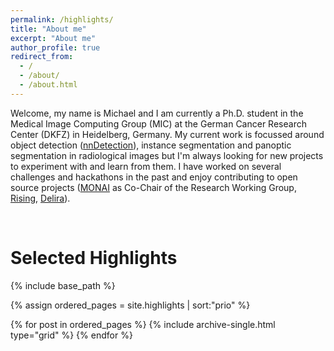 ```yaml
---
permalink: /highlights/
title: "About me"
excerpt: "About me"
author_profile: true
redirect_from: 
  - /
  - /about/
  - /about.html
---
```


Welcome, my name is Michael and I am currently a Ph.D. student in the Medical Image Computing Group (MIC) at the German Cancer Research Center (DKFZ) in Heidelberg, Germany. My current work is focussed around object detection ([nnDetection](https://github.com/MIC-DKFZ/nnDetection)), instance segmentation and panoptic segmentation in radiological images but I'm always looking for new projects to experiment with and learn from them. I have worked on several challenges and hackathons in the past and enjoy contributing to open source projects ([MONAI](https://github.com/Project-MONAI/MONAI) as Co-Chair of the Research Working Group, [Rising](https://github.com/PhoenixDL/rising), [Delira](https://github.com/delira-dev/delira)).

<br>

# Selected Highlights

<p>

{% include base_path %}

{% assign ordered_pages = site.highlights | sort:"prio" %}

{% for post in ordered_pages %}
  {% include archive-single.html type="grid" %}
{% endfor %}
</p>